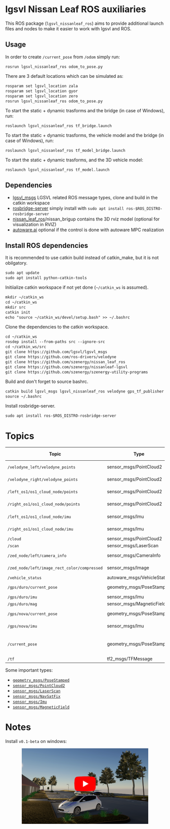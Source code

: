 # lgsvl Nissan Leaf ROS auxiliaries
This ROS package (`lgsvl_nissanleaf_ros`) aims to provide additional launch files and nodes to make it easier to work with lgsvl and ROS.

## Usage

In order to create `/current_pose` from `/odom` simply run:
```
rosrun lgsvl_nissanleaf_ros odom_to_pose.py
```

There are 3 default locations which can be simulated as:
```
rosparam set lgsvl_location zala
rosparam set lgsvl_location gyor
rosparam set lgsvl_location zero
rosrun lgsvl_nissanleaf_ros odom_to_pose.py
```
To start the static + dynamic trasforms and the bridge (in case of Windows), run:
```
roslaunch lgsvl_nissanleaf_ros tf_bridge.launch
```

To start the static + dynamic trasforms, the vehicle model and the bridge (in case of Windows), run:
```
roslaunch lgsvl_nissanleaf_ros tf_model_bridge.launch
```

To start the static + dynamic trasforms, and the 3D vehicle model:
```
roslaunch lgsvl_nissanleaf_ros tf_model.launch
```

## Dependencies
- [lgsvl_msgs](https://github.com/lgsvl/lgsvl_msgs) LGSVL related ROS message types, clone and build in the catkin workspace
- [rosbridge-server](http://wiki.ros.org/rosbridge_server) simply install with `sudo apt install ros-$ROS_DISTRO-rosbridge-server`
- [nissan_leaf_ros](https://github.com/szenergy/nissan_leaf_ros)/nissan_brigup contains the 3D rviz model (optional for visualization in RVIZ)
- [autoware.ai](https://github.com/Autoware-AI/autoware.ai) optional if the control is done with autoware MPC realization 

## Install ROS dependencies

It is recommended to use catkin build instead of catkin_make, but it is not obilgatory. 
```
sudo apt update
sudo apt install python-catkin-tools
```

Initiialize catkin workspace if not yet done (`~/catkin_ws` is assumed).
```
mkdir ~/catkin_ws
cd ~/catkin_ws
mkdir src
catkin init
echo "source ~/catkin_ws/devel/setup.bash" >> ~/.bashrc
```

Clone the dependencies to the catkin workspace.
```
cd ~/catkin_ws
rosdep install --from-paths src --ignore-src
cd ~/catkin_ws/src
git clone https://github.com/lgsvl/lgsvl_msgs
git clone https://github.com/ros-drivers/velodyne
git clone https://github.com/szenergy/nissan_leaf_ros
git clone https://github.com/szenergy/nissanleaf-lgsvl
git clone https://github.com/szenergy/szenergy-utility-programs
```

Build and don't forget to source bashrc.
```
catkin build lgsvl_msgs lgsvl_nissanleaf_ros velodyne gps_tf_publisher
source ~/.bashrc
```

Install rosbridge-server.
```
sudo apt install ros-$ROS_DISTRO-rosbridge-server
```

# Topics

|Topic|Type|Hz|Description|Port (sim)|Port (leaf)
|-|-|-|-|-|-|
`/velodyne_left/velodyne_points`|sensor_msgs/PointCloud2|20|Velodyne LIDAR| |
`/velodyne_right/velodyne_points`|sensor_msgs/PointCloud2|20|Velodyne LIDAR| |
`/left_os1/os1_cloud_node/points`|sensor_msgs/PointCloud2|20|Ouster LIDAR| |
`/right_os1/os1_cloud_node/points`|sensor_msgs/PointCloud2|20|Ouster LIDAR| |
`/left_os1/os1_cloud_node/imu`|sensor_msgs/Imu|100|Ouster LIDAR| |
`/right_os1/os1_cloud_node/imu`|sensor_msgs/Imu|100|Ouster LIDAR| |
`/cloud`|sensor_msgs/PointCloud2|25|SICK LIDAR| |
`/scan`|sensor_msgs/LaserScan|25|SICK LIDAR| |
`/zed_node/left/camera_info`|sensor_msgs/CameraInfo|20|ZED camera| |
`/zed_node/left/image_rect_color/compressed`|sensor_msgs/Image|20|ZED camera| |
`/vehicle_status`|autoware_msgs/VehicleStatus|100|CAN data| |
`/gps/duro/current_pose`|geometry_msgs/PoseStamped|20|Duro GPS (UTM)| |
`/gps/duro/imu`|sensor_msgs/Imu|200|Duro GPS| |
`/gps/duro/mag`|sensor_msgs/MagneticField|25|Duro GPS| |
`/gps/nova/current_pose`|geometry_msgs/PoseStamped|40|Novatel GPS (UTM)| |
`/gps/nova/imu`|sensor_msgs/Imu|200|Novatel GPS| |
`/current_pose`|geometry_msgs/PoseStamped|20|Current pose from the used GPS| |
`/tf`|tf2_msgs/TFMessage|500+|Transform| |

Some important types:

- [`geometry_msgs/PoseStamped`](http://docs.ros.org/en/melodic/api/geometry_msgs/html/msg/PoseStamped.html)
- [`sensor_msgs/PointCloud2`](http://docs.ros.org/en/melodic/api/sensor_msgs/html/msg/PointCloud2.html)
- [`sensor_msgs/LaserScan`](http://docs.ros.org/en/melodic/api/sensor_msgs/html/msg/LaserScan.html)
- [`sensor_msgs/NavSatFix`](http://docs.ros.org/en/melodic/api/sensor_msgs/html/msg/NavSatFix.html) 
- [`sensor_msgs/Imu`](http://docs.ros.org/en/melodic/api/sensor_msgs/html/msg/Imu.html)
- [`sensor_msgs/MagneticField`](http://docs.ros.org/en/melodic/api/sensor_msgs/html/msg/MagneticField.html) 

# Notes

Install `v0.1-beta` on windows:
<p align="center">
    <a href="https://www.youtube.com/watch?v=EH_U3JtfVO4"><img src="../Figures/NissanLeafLGSVLvideo01.png" width=400 /></a>
</p>